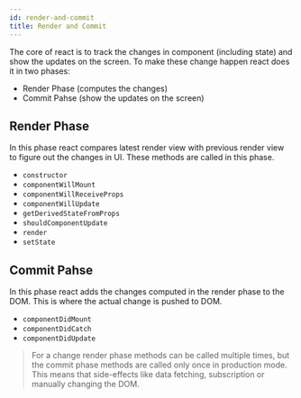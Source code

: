 ```yaml
---
id: render-and-commit
title: Render and Commit
---
```


The core of react is to track the changes in component (including state) and show the updates on the screen. To make these change happen react does it in two phases:

- Render Phase (computes the changes)
- Commit Pahse (show the updates on the screen)

## Render Phase

In this phase react compares latest render view with previous render view to figure out the changes in UI. These methods are called in this phase.

- `constructor`
- `componentWillMount`
- `componentWillReceiveProps`
- `componentWillUpdate`
- `getDerivedStateFromProps`
- `shouldComponentUpdate`
- `render`
- `setState`

## Commit Pahse

In this phase react adds the changes computed in the render phase to the DOM. This is where the actual change is pushed to DOM.

- `componentDidMount`
- `componentDidCatch`
- `componentDidUpdate`

> For a change render phase methods can be called multiple times, but the commit phase methods are called only once in production mode. This means that side-effects like data fetching, subscription or manually changing the DOM.
